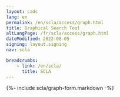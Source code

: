 ```yaml
---
layout: cadc
lang: en
permalink: /en/scla/access/graph.html
title: Graphical Search Tool
altLangPage: /fr/scla/access/graph.html
dateModified: 2022-08-05
signing: layout.signing
nav: scla

breadcrumbs:
    - link: /en/scla/
      title: SCLA
---
```


{%- include scla/graph-form.markdown -%}
